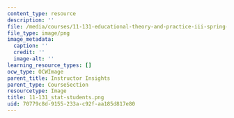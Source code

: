 ```yaml
---
content_type: resource
description: ''
file: /media/courses/11-131-educational-theory-and-practice-iii-spring-2012/70779c8d9155233ac92faa185d817e80_11-131_stat-students.png
file_type: image/png
image_metadata:
  caption: ''
  credit: ''
  image-alt: ''
learning_resource_types: []
ocw_type: OCWImage
parent_title: Instructor Insights
parent_type: CourseSection
resourcetype: Image
title: 11-131_stat-students.png
uid: 70779c8d-9155-233a-c92f-aa185d817e80
---
```

